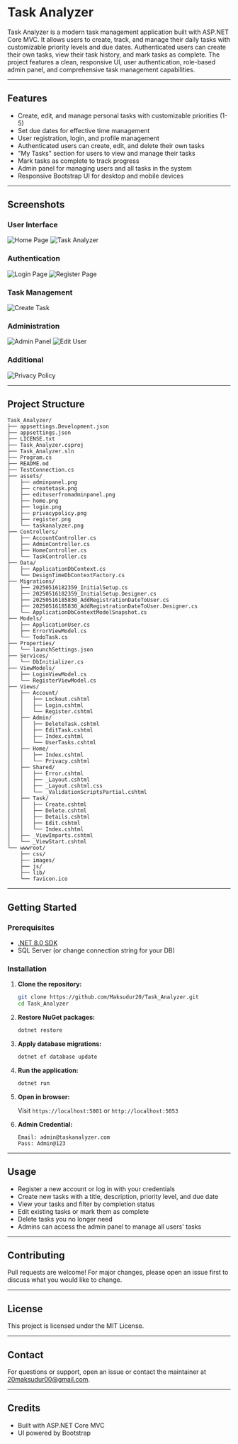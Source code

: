 # Task Analyzer

Task Analyzer is a modern task management application built with ASP.NET Core MVC. It allows users to create, track, and manage their daily tasks with customizable priority levels and due dates. Authenticated users can create their own tasks, view their task history, and mark tasks as complete. The project features a clean, responsive UI, user authentication, role-based admin panel, and comprehensive task management capabilities.

---

## Features

- Create, edit, and manage personal tasks with customizable priorities (1-5)
- Set due dates for effective time management
- User registration, login, and profile management
- Authenticated users can create, edit, and delete their own tasks
- "My Tasks" section for users to view and manage their tasks
- Mark tasks as complete to track progress
- Admin panel for managing users and all tasks in the system
- Responsive Bootstrap UI for desktop and mobile devices

---

## Screenshots

### User Interface
![Home Page](assets/home.png)
![Task Analyzer](assets/taskanalyzer.png)

### Authentication
![Login Page](assets/login.png)
![Register Page](assets/register.png)

### Task Management
![Create Task](assets/createtask.png)

### Administration
![Admin Panel](assets/adminpanel.png)
![Edit User](assets/edituserfromadminpanel.png)

### Additional
![Privacy Policy](assets/privacypolicy.png)

---

## Project Structure

```
Task_Analyzer/
├── appsettings.Development.json
├── appsettings.json
├── LICENSE.txt
├── Task_Analyzer.csproj
├── Task_Analyzer.sln
├── Program.cs
├── README.md
├── TestConnection.cs
├── assets/
│   ├── adminpanel.png
│   ├── createtask.png
│   ├── edituserfromadminpanel.png
│   ├── home.png
│   ├── login.png
│   ├── privacypolicy.png
│   ├── register.png
│   └── taskanalyzer.png
├── Controllers/
│   ├── AccountController.cs
│   ├── AdminController.cs
│   ├── HomeController.cs
│   └── TaskController.cs
├── Data/
│   ├── ApplicationDbContext.cs
│   └── DesignTimeDbContextFactory.cs
├── Migrations/
│   ├── 20250516182359_InitialSetup.cs
│   ├── 20250516182359_InitialSetup.Designer.cs
│   ├── 20250516185830_AddRegistrationDateToUser.cs
│   ├── 20250516185830_AddRegistrationDateToUser.Designer.cs
│   └── ApplicationDbContextModelSnapshot.cs
├── Models/
│   ├── ApplicationUser.cs
│   ├── ErrorViewModel.cs
│   └── TodoTask.cs
├── Properties/
│   └── launchSettings.json
├── Services/
│   └── DbInitializer.cs
├── ViewModels/
│   ├── LoginViewModel.cs
│   └── RegisterViewModel.cs
├── Views/
│   ├── Account/
│   │   ├── Lockout.cshtml
│   │   ├── Login.cshtml
│   │   └── Register.cshtml
│   ├── Admin/
│   │   ├── DeleteTask.cshtml
│   │   ├── EditTask.cshtml
│   │   ├── Index.cshtml
│   │   └── UserTasks.cshtml
│   ├── Home/
│   │   ├── Index.cshtml
│   │   └── Privacy.cshtml
│   ├── Shared/
│   │   ├── Error.cshtml
│   │   ├── _Layout.cshtml
│   │   ├── _Layout.cshtml.css
│   │   └── _ValidationScriptsPartial.cshtml
│   ├── Task/
│   │   ├── Create.cshtml
│   │   ├── Delete.cshtml
│   │   ├── Details.cshtml
│   │   ├── Edit.cshtml
│   │   └── Index.cshtml
│   ├── _ViewImports.cshtml
│   └── _ViewStart.cshtml
└── wwwroot/
    ├── css/
    ├── images/
    ├── js/
    ├── lib/
    └── favicon.ico
```

---

## Getting Started

### Prerequisites

- [.NET 8.0 SDK](https://dotnet.microsoft.com/en-us/download/dotnet/8.0)
- SQL Server (or change connection string for your DB)

### Installation

1. **Clone the repository:**

   ```bash
   git clone https://github.com/Maksudur20/Task_Analyzer.git
   cd Task_Analyzer
   ```

2. **Restore NuGet packages:**

   ```bash
   dotnet restore
   ```

3. **Apply database migrations:**

   ```bash
   dotnet ef database update
   ```

4. **Run the application:**

   ```bash
   dotnet run
   ```

5. **Open in browser:**

   Visit `https://localhost:5001` or `http://localhost:5053`

6. **Admin Credential:**

   ```text
   Email: admin@taskanalyzer.com
   Pass: Admin@123
   ```

---

## Usage

- Register a new account or log in with your credentials
- Create new tasks with a title, description, priority level, and due date
- View your tasks and filter by completion status
- Edit existing tasks or mark them as complete
- Delete tasks you no longer need
- Admins can access the admin panel to manage all users' tasks

---

## Contributing

Pull requests are welcome! For major changes, please open an issue first to discuss what you would like to change.

---

## License

This project is licensed under the MIT License.

---

## Contact

For questions or support, open an issue or contact the maintainer at [20maksudur00@gmail.com](mailto:20maksudur00@gmail.com).

---

## Credits

- Built with ASP.NET Core MVC
- UI powered by Bootstrap